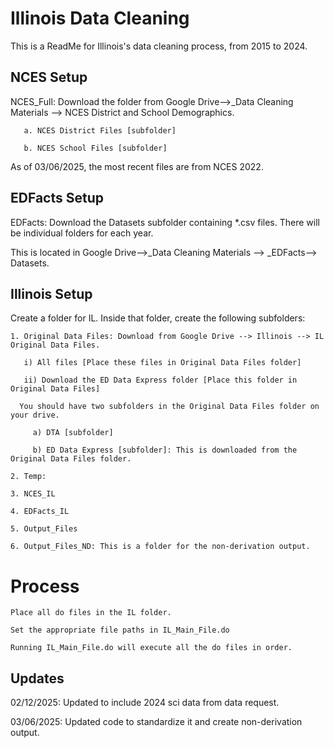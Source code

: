 
# Illinois Data Cleaning

This is a ReadMe for Illinois's data cleaning process, from 2015 to 2024.

## NCES Setup

NCES_Full: Download the folder from Google Drive-->_Data Cleaning Materials --> NCES District and School Demographics.
    
       a. NCES District Files [subfolder] 

       b. NCES School Files [subfolder]

As of 03/06/2025, the most recent files are from NCES 2022. 

## EDFacts Setup
EDFacts: Download the Datasets subfolder containing *.csv files. There will be individual folders for each year. 

This is located in Google Drive-->_Data Cleaning Materials --> _EDFacts--> Datasets.

## Illinois Setup
  Create a folder for IL. Inside that folder, create the following subfolders:
  
    1. Original Data Files: Download from Google Drive --> Illinois --> IL Original Data Files.
    
       i) All files [Place these files in Original Data Files folder]
       
       ii) Download the ED Data Express folder [Place this folder in Original Data Files]
    
      You should have two subfolders in the Original Data Files folder on your drive.
       
         a) DTA [subfolder]
      
         b) ED Data Express [subfolder]: This is downloaded from the Original Data Files folder.
                 
    2. Temp:  
             
    3. NCES_IL 
          
    4. EDFacts_IL 
          
    5. Output_Files
          
    6. Output_Files_ND: This is a folder for the non-derivation output.

# Process
    Place all do files in the IL folder.
        
    Set the appropriate file paths in IL_Main_File.do
        
    Running IL_Main_File.do will execute all the do files in order.

## Updates

02/12/2025: Updated to include 2024 sci data from data request.

03/06/2025: Updated code to standardize it and create non-derivation output. 
